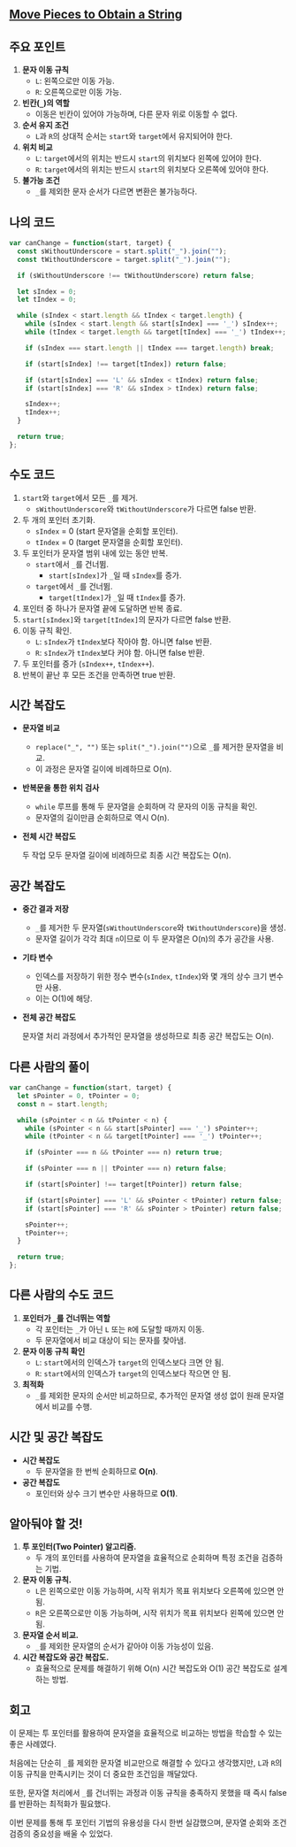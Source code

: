 ## [Move Pieces to Obtain a String](https://leetcode.com/problems/move-pieces-to-obtain-a-string/)

## 주요 포인트

1. **문자 이동 규칙**
    - `L`: 왼쪽으로만 이동 가능.
    - `R`: 오른쪽으로만 이동 가능.
2. **빈칸(`_`)의 역할**
    - 이동은 빈칸이 있어야 가능하며, 다른 문자 위로 이동할 수 없다.
3. **순서 유지 조건**
    - `L`과 `R`의 상대적 순서는 `start`와 `target`에서 유지되어야 한다.
4. **위치 비교**
    - `L`: `target`에서의 위치는 반드시 `start`의 위치보다 왼쪽에 있어야 한다.
    - `R`: `target`에서의 위치는 반드시 `start`의 위치보다 오른쪽에 있어야 한다.
5. **불가능 조건**
    - `_`를 제외한 문자 순서가 다르면 변환은 불가능하다.

## 나의 코드

```jsx
var canChange = function(start, target) {
  const sWithoutUnderscore = start.split("_").join("");
  const tWithoutUnderscore = target.split("_").join("");

  if (sWithoutUnderscore !== tWithoutUnderscore) return false;

  let sIndex = 0;
  let tIndex = 0;

  while (sIndex < start.length && tIndex < target.length) {
    while (sIndex < start.length && start[sIndex] === '_') sIndex++;
    while (tIndex < target.length && target[tIndex] === '_') tIndex++;

    if (sIndex === start.length || tIndex === target.length) break;

    if (start[sIndex] !== target[tIndex]) return false;

    if (start[sIndex] === 'L' && sIndex < tIndex) return false;
    if (start[sIndex] === 'R' && sIndex > tIndex) return false;

    sIndex++;
    tIndex++;
  }

  return true;
};
```

## 수도 코드

1. `start`와 `target`에서 모든 `_`를 제거.
    - `sWithoutUnderscore`와 `tWithoutUnderscore`가 다르면 false 반환.
2. 두 개의 포인터 초기화.
    - `sIndex` = 0 (start 문자열을 순회할 포인터).
    - `tIndex` = 0 (target 문자열을 순회할 포인터).
3. 두 포인터가 문자열 범위 내에 있는 동안 반복.
    - `start`에서 `_`를 건너뜀.
        - `start[sIndex]`가 `_`일 때 `sIndex`를 증가.
    - `target`에서 `_`를 건너뜀.
        - `target[tIndex]`가 `_`일 때 `tIndex`를 증가.
4. 포인터 중 하나가 문자열 끝에 도달하면 반복 종료.
5. `start[sIndex]`와 `target[tIndex]`의 문자가 다르면 false 반환.
6. 이동 규칙 확인.
    - `L`: `sIndex`가 `tIndex`보다 작아야 함. 아니면 false 반환.
    - `R`: `sIndex`가 `tIndex`보다 커야 함. 아니면 false 반환.
7. 두 포인터를 증가 (`sIndex++`, `tIndex++`).
8. 반복이 끝난 후 모든 조건을 만족하면 true 반환.

## 시간 복잡도

- **문자열 비교**
    - `replace("_", "")` 또는 `split("_").join("")`으로 `_`를 제거한 문자열을 비교.
    - 이 과정은 문자열 길이에 비례하므로 O(n).
- **반복문을 통한 위치 검사**
    - `while` 루프를 통해 두 문자열을 순회하며 각 문자의 이동 규칙을 확인.
    - 문자열의 길이만큼 순회하므로 역시 O(n).
- **전체 시간 복잡도**
    
    두 작업 모두 문자열 길이에 비례하므로 최종 시간 복잡도는 O(n).
    

## 공간 복잡도

- **중간 결과 저장**
    - `_`를 제거한 두 문자열(`sWithoutUnderscore`와 `tWithoutUnderscore`)을 생성.
    - 문자열 길이가 각각 최대 `n`이므로 이 두 문자열은 O(n)의 추가 공간을 사용.
- **기타 변수**
    - 인덱스를 저장하기 위한 정수 변수(`sIndex`, `tIndex`)와 몇 개의 상수 크기 변수만 사용.
    - 이는 O(1)에 해당.
- **전체 공간 복잡도**
    
    문자열 처리 과정에서 추가적인 문자열을 생성하므로 최종 공간 복잡도는 O(n).
    

## 다른 사람의 풀이

```jsx
var canChange = function(start, target) {
  let sPointer = 0, tPointer = 0;
  const n = start.length;

  while (sPointer < n && tPointer < n) {
    while (sPointer < n && start[sPointer] === '_') sPointer++;
    while (tPointer < n && target[tPointer] === '_') tPointer++;

    if (sPointer === n && tPointer === n) return true;

    if (sPointer === n || tPointer === n) return false;

    if (start[sPointer] !== target[tPointer]) return false;

    if (start[sPointer] === 'L' && sPointer < tPointer) return false;
    if (start[sPointer] === 'R' && sPointer > tPointer) return false;

    sPointer++;
    tPointer++;
  }

  return true;
};
```

## 다른 사람의 수도 코드

1. **포인터가 `_`를 건너뛰는 역할**
    - 각 포인터는 `_`가 아닌 `L` 또는 `R`에 도달할 때까지 이동.
    - 두 문자열에서 비교 대상이 되는 문자를 찾아냄.
2. **문자 이동 규칙 확인**
    - `L`: `start`에서의 인덱스가 `target`의 인덱스보다 크면 안 됨.
    - `R`: `start`에서의 인덱스가 `target`의 인덱스보다 작으면 안 됨.
3. **최적화**
    - `_`를 제외한 문자의 순서만 비교하므로, 추가적인 문자열 생성 없이 원래 문자열에서 비교를 수행.

## 시간 및 공간 복잡도

- **시간 복잡도**
    - 두 문자열을 한 번씩 순회하므로 **O(n)**.
- **공간 복잡도**
    - 포인터와 상수 크기 변수만 사용하므로 **O(1)**.

## 알아둬야 할 것!

1. **투 포인터(Two Pointer) 알고리즘.**
    - 두 개의 포인터를 사용하여 문자열을 효율적으로 순회하며 특정 조건을 검증하는 기법.
2. **문자 이동 규칙.**
    - `L`은 왼쪽으로만 이동 가능하며, 시작 위치가 목표 위치보다 오른쪽에 있으면 안 됨.
    - `R`은 오른쪽으로만 이동 가능하며, 시작 위치가 목표 위치보다 왼쪽에 있으면 안 됨.
3. **문자열 순서 비교.**
    - `_`를 제외한 문자열의 순서가 같아야 이동 가능성이 있음.
4. **시간 복잡도와 공간 복잡도.**
    - 효율적으로 문제를 해결하기 위해 O(n) 시간 복잡도와 O(1) 공간 복잡도로 설계하는 방법.

## 회고

이 문제는 투 포인터를 활용하여 문자열을 효율적으로 비교하는 방법을 학습할 수 있는 좋은 사례였다.

처음에는 단순히 `_`를 제외한 문자열 비교만으로 해결할 수 있다고 생각했지만, `L`과 `R`의 이동 규칙을 만족시키는 것이 더 중요한 조건임을 깨달았다.

또한, 문자열 처리에서 `_`를 건너뛰는 과정과 이동 규칙을 충족하지 못했을 때 즉시 false를 반환하는 최적화가 필요했다.

이번 문제를 통해 투 포인터 기법의 유용성을 다시 한번 실감했으며, 문자열 순회와 조건 검증의 중요성을 배울 수 있었다.
